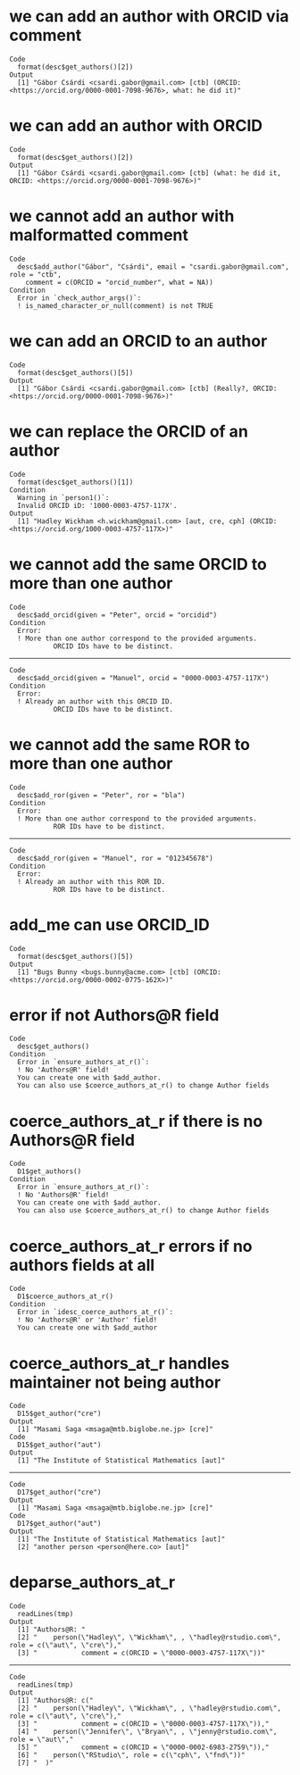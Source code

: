 # we can add an author with ORCID via comment

    Code
      format(desc$get_authors()[2])
    Output
      [1] "Gábor Csárdi <csardi.gabor@gmail.com> [ctb] (ORCID: <https://orcid.org/0000-0001-7098-9676>, what: he did it)"

# we can add an author with ORCID

    Code
      format(desc$get_authors()[2])
    Output
      [1] "Gábor Csárdi <csardi.gabor@gmail.com> [ctb] (what: he did it, ORCID: <https://orcid.org/0000-0001-7098-9676>)"

# we cannot add an author with malformatted comment

    Code
      desc$add_author("Gábor", "Csárdi", email = "csardi.gabor@gmail.com", role = "ctb",
        comment = c(ORCID = "orcid_number", what = NA))
    Condition
      Error in `check_author_args()`:
      ! is_named_character_or_null(comment) is not TRUE

# we can add an ORCID to an author

    Code
      format(desc$get_authors()[5])
    Output
      [1] "Gábor Csárdi <csardi.gabor@gmail.com> [ctb] (Really?, ORCID: <https://orcid.org/0000-0001-7098-9676>)"

# we can replace the ORCID of an author

    Code
      format(desc$get_authors()[1])
    Condition
      Warning in `person1()`:
      Invalid ORCID iD: '1000-0003-4757-117X'.
    Output
      [1] "Hadley Wickham <h.wickham@gmail.com> [aut, cre, cph] (ORCID: <https://orcid.org/1000-0003-4757-117X>)"

# we cannot add the same ORCID to more than one author

    Code
      desc$add_orcid(given = "Peter", orcid = "orcidid")
    Condition
      Error:
      ! More than one author correspond to the provided arguments.
               ORCID IDs have to be distinct.

---

    Code
      desc$add_orcid(given = "Manuel", orcid = "0000-0003-4757-117X")
    Condition
      Error:
      ! Already an author with this ORCID ID.
               ORCID IDs have to be distinct.

# we cannot add the same ROR to more than one author

    Code
      desc$add_ror(given = "Peter", ror = "bla")
    Condition
      Error:
      ! More than one author correspond to the provided arguments.
               ROR IDs have to be distinct.

---

    Code
      desc$add_ror(given = "Manuel", ror = "012345678")
    Condition
      Error:
      ! Already an author with this ROR ID.
               ROR IDs have to be distinct.

# add_me can use ORCID_ID

    Code
      format(desc$get_authors()[5])
    Output
      [1] "Bugs Bunny <bugs.bunny@acme.com> [ctb] (ORCID: <https://orcid.org/0000-0002-0775-162X>)"

# error if not Authors@R field

    Code
      desc$get_authors()
    Condition
      Error in `ensure_authors_at_r()`:
      ! No 'Authors@R' field!
      You can create one with $add_author.
      You can also use $coerce_authors_at_r() to change Author fields

# coerce_authors_at_r if there is no Authors@R field

    Code
      D1$get_authors()
    Condition
      Error in `ensure_authors_at_r()`:
      ! No 'Authors@R' field!
      You can create one with $add_author.
      You can also use $coerce_authors_at_r() to change Author fields

# coerce_authors_at_r errors if no authors fields at all

    Code
      D1$coerce_authors_at_r()
    Condition
      Error in `idesc_coerce_authors_at_r()`:
      ! No 'Authors@R' or 'Author' field!
      You can create one with $add_author

# coerce_authors_at_r handles maintainer not being author

    Code
      D15$get_author("cre")
    Output
      [1] "Masami Saga <msaga@mtb.biglobe.ne.jp> [cre]"
    Code
      D15$get_author("aut")
    Output
      [1] "The Institute of Statistical Mathematics [aut]"

---

    Code
      D17$get_author("cre")
    Output
      [1] "Masami Saga <msaga@mtb.biglobe.ne.jp> [cre]"
    Code
      D17$get_author("aut")
    Output
      [1] "The Institute of Statistical Mathematics [aut]"
      [2] "another person <person@here.co> [aut]"         

# deparse_authors_at_r

    Code
      readLines(tmp)
    Output
      [1] "Authors@R: "                                                                              
      [2] "    person(\"Hadley\", \"Wickham\", , \"hadley@rstudio.com\", role = c(\"aut\", \"cre\"),"
      [3] "           comment = c(ORCID = \"0000-0003-4757-117X\"))"                                 

---

    Code
      readLines(tmp)
    Output
      [1] "Authors@R: c("                                                                            
      [2] "    person(\"Hadley\", \"Wickham\", , \"hadley@rstudio.com\", role = c(\"aut\", \"cre\"),"
      [3] "           comment = c(ORCID = \"0000-0003-4757-117X\")),"                                
      [4] "    person(\"Jennifer\", \"Bryan\", , \"jenny@rstudio.com\", role = \"aut\","             
      [5] "           comment = c(ORCID = \"0000-0002-6983-2759\")),"                                
      [6] "    person(\"RStudio\", role = c(\"cph\", \"fnd\"))"                                      
      [7] "  )"                                                                                      

